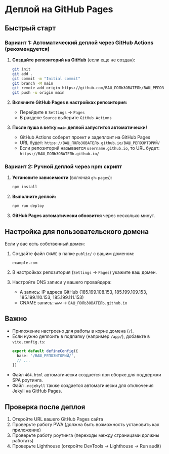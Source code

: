 # Деплой на GitHub Pages

## Быстрый старт

### Вариант 1: Автоматический деплой через GitHub Actions (рекомендуется)

1. **Создайте репозиторий на GitHub** (если еще не создан):
   ```bash
   git init
   git add .
   git commit -m "Initial commit"
   git branch -M main
   git remote add origin https://github.com/ВАШ_ПОЛЬЗОВАТЕЛЬ/ВАШ_РЕПОЗИТОРИЙ.git
   git push -u origin main
   ```

2. **Включите GitHub Pages в настройках репозитория:**
   - Перейдите в `Settings` → `Pages`
   - В разделе `Source` выберите `GitHub Actions`

3. **После пуша в ветку `main` деплой запустится автоматически!**
   - GitHub Actions соберет проект и задеплоит на GitHub Pages
   - URL будет: `https://ВАШ_ПОЛЬЗОВАТЕЛЬ.github.io/ВАШ_РЕПОЗИТОРИЙ/`
   - Если репозиторий называется `username.github.io`, то URL будет: `https://ВАШ_ПОЛЬЗОВАТЕЛЬ.github.io/`

### Вариант 2: Ручной деплой через npm скрипт

1. **Установите зависимости** (включая `gh-pages`):
   ```bash
   npm install
   ```

2. **Выполните деплой:**
   ```bash
   npm run deploy
   ```

3. **GitHub Pages автоматически обновится** через несколько минут.

## Настройка для пользовательского домена

Если у вас есть собственный домен:

1. Создайте файл `CNAME` в папке `public/` с вашим доменом:
   ```
   example.com
   ```

2. В настройках репозитория (`Settings` → `Pages`) укажите ваш домен.

3. Настройте DNS записи у вашего провайдера:
   - A запись: IP адреса GitHub (185.199.108.153, 185.199.109.153, 185.199.110.153, 185.199.111.153)
   - CNAME запись: `www` → `ВАШ_ПОЛЬЗОВАТЕЛЬ.github.io`

## Важно

- Приложение настроено для работы в корне домена (`/`).
- Если нужно деплоить в подпапку (например `/app/`), добавьте в `vite.config.ts`:
  ```ts
  export default defineConfig({
    base: '/ВАШ_РЕПОЗИТОРИЙ/',
    // ...
  })
  ```
- Файл `404.html` автоматически создается при сборке для поддержки SPA роутинга.
- Файл `.nojekyll` также создается автоматически для отключения Jekyll на GitHub Pages.

## Проверка после деплоя

1. Откройте URL вашего GitHub Pages сайта
2. Проверьте работу PWA (должна быть возможность установить как приложение)
3. Проверьте работу роутинга (переходы между страницами должны работать)
4. Проверьте Lighthouse (откройте DevTools → Lighthouse → Run audit)

